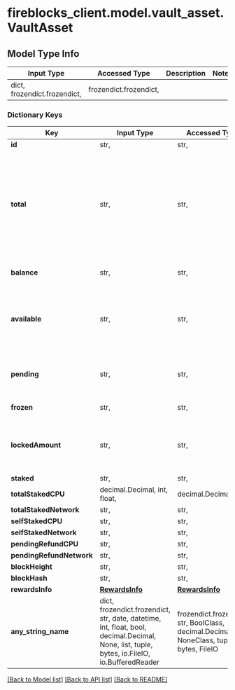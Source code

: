 # fireblocks_client.model.vault_asset.VaultAsset

## Model Type Info
Input Type | Accessed Type | Description | Notes
------------ | ------------- | ------------- | -------------
dict, frozendict.frozendict,  | frozendict.frozendict,  |  | 

### Dictionary Keys
Key | Input Type | Accessed Type | Description | Notes
------------ | ------------- | ------------- | ------------- | -------------
**id** | str,  | str,  |  | [optional] 
**total** | str,  | str,  | The total wallet balance. In EOS this value includes the network balance, self staking and pending refund. For all other coins it is the balance as it appears on the blockchain. | [optional] 
**balance** | str,  | str,  | Deprecated - replaced by \&quot;total\&quot; | [optional] 
**available** | str,  | str,  | Funds available for transfer. Equals the blockchain balance minus any locked amounts | [optional] 
**pending** | str,  | str,  | The cumulative balance of all transactions pending to be cleared | [optional] 
**frozen** | str,  | str,  | The cumulative frozen balance | [optional] 
**lockedAmount** | str,  | str,  | Funds in outgoing transactions that are not yet published to the network | [optional] 
**staked** | str,  | str,  | Staked balance | [optional] 
**totalStakedCPU** | decimal.Decimal, int, float,  | decimal.Decimal,  | Deprecated | [optional] 
**totalStakedNetwork** | str,  | str,  | Deprecated | [optional] 
**selfStakedCPU** | str,  | str,  | Deprecated | [optional] 
**selfStakedNetwork** | str,  | str,  | Deprecated | [optional] 
**pendingRefundCPU** | str,  | str,  | Deprecated | [optional] 
**pendingRefundNetwork** | str,  | str,  | Deprecated | [optional] 
**blockHeight** | str,  | str,  |  | [optional] 
**blockHash** | str,  | str,  |  | [optional] 
**rewardsInfo** | [**RewardsInfo**](RewardsInfo.md) | [**RewardsInfo**](RewardsInfo.md) |  | [optional] 
**any_string_name** | dict, frozendict.frozendict, str, date, datetime, int, float, bool, decimal.Decimal, None, list, tuple, bytes, io.FileIO, io.BufferedReader | frozendict.frozendict, str, BoolClass, decimal.Decimal, NoneClass, tuple, bytes, FileIO | any string name can be used but the value must be the correct type | [optional]

[[Back to Model list]](../../README.md#documentation-for-models) [[Back to API list]](../../README.md#documentation-for-api-endpoints) [[Back to README]](../../README.md)

